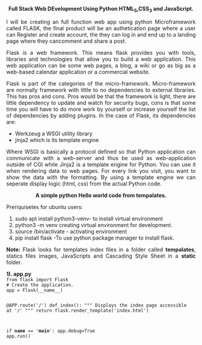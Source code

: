 <b> <center>Full Stack Web DEvelopment Using Python HTML<sub>5</sub>,CSS<sub>3</sub> and JavaScript.</center> </b>

<p style="text-align:justify;"> I will be creating an full function web app using python Microframework called FLASK, the final product will be an authetication page where a user can Register and create account, the they can log in and end up to a landing page  where they cancomment and share a post. </p> 

<p style="text-align:justify;">
 Flask is a web framework. This means flask provides you with tools, libraries and technologies that allow you to build a web application. This web application can be some web pages, a blog, a wiki or go as big as a web-based calendar application or a commercial website.
</p>

<p style="text-align:justify;"> 
Flask is part of the categories of the micro-framework. Micro-framework are normally framework with little to no dependencies to external libraries. This has pros and cons. Pros would be that the framework is light, there are little dependency to update and watch for security bugs, cons is that some time you will have to do more work by yourself or increase yourself the list of dependencies by adding plugins. In the case of Flask, its dependencies are:
  </p>
  <ul>
  <li>Werkzeug a WSGI utility library </li>
  <li>jinja2 which is its template engine</li>
  </ul>
  <p style="text-align:justify;">
  Where WSGI is basically a protocol defined so that Python application can communicate with a web-server and thus be used as web-application outside of CGI  while Jinja2 is a template engine for Python.  You can use it when rendering data to web pages.  For every link you visit, you want to show the data with the formatting. By using a template engine we can seperate display logic (html, css) from the actual Python code. </p>


<b><center> A simple python Hello world code from tempalates. </center> </b>
<p style="text-align:justify;">
Preriquisetes for ubuntu users:
 <ol>
  <li> sudo apt install python3-venv- to install virtual environment </li>
  <li> python3 -m venv <env name>  creating virtual environment for development. </li>
  <li> source <env name>/bin/activate - activating environment</li>
  <li> pip install flask -To use python package manager to install flask. </li>
 </ol>
  <p style="text-align:justify;">
 <b> Note:</b> Flask looks for templates index files in a folder called <b>tempalates</b>, statics files images, JavaScripts and Cascading Style Sheet in a <b> static</b> folder.</p>
 <b>1). app.py </b>
 <code>
from flask import Flask
# Create the application.
app = Flask(__name__)

@APP.route('/')
def index():
    """ Displays the index page accessible at '/'
    """
    return flask.render_template('index.html')

if __name__ == '__main__':
    app.debug=True
    app.run()
 </code>
 
 
 
 </p>
